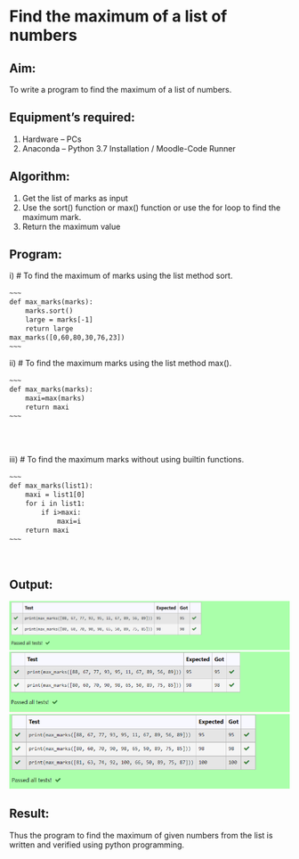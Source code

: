 # Find the maximum of a list of numbers
## Aim:
To write a program to find the maximum of a list of numbers.
## Equipment’s required:
1.	Hardware – PCs
2.	Anaconda – Python 3.7 Installation / Moodle-Code Runner
## Algorithm:
1.	Get the list of marks as input
2.	Use the sort() function or max() function or use the for loop to find the maximum mark.
3.	Return the maximum value
## Program:

i)	# To find the maximum of marks using the list method sort.
```
~~~
def max_marks(marks):
    marks.sort()
    large = marks[-1]
    return large
max_marks([0,60,80,30,76,23])
~~~

```

ii)	# To find the maximum marks using the list method max().
```
~~~
def max_marks(marks):
    maxi=max(marks)
    return maxi
~~~




```

iii) # To find the maximum marks without using builtin functions.
```
~~~
def max_marks(list1):
    maxi = list1[0]
    for i in list1:
        if i>maxi:
            maxi=i
    return maxi
~~~



```
## Output:
![OUTPUT](/IMGES/img11.png)
![OUTPUT](/IMGES/img12.png)
![OUTPUT](/IMGES/img13.png) 



## Result:
Thus the program to find the maximum of given numbers from the list is written and verified using python programming.